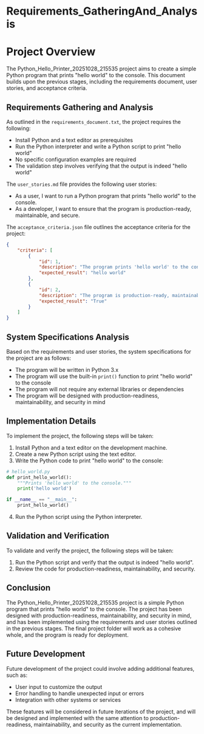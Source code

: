 # Requirements_GatheringAnd_Analysis

# Project Overview
The Python_Hello_Printer_20251028_215535 project aims to create a simple Python program that prints "hello world" to the console. This document builds upon the previous stages, including the requirements document, user stories, and acceptance criteria.

## Requirements Gathering and Analysis
As outlined in the `requirements_document.txt`, the project requires the following:
* Install Python and a text editor as prerequisites
* Run the Python interpreter and write a Python script to print "hello world"
* No specific configuration examples are required
* The validation step involves verifying that the output is indeed "hello world"

The `user_stories.md` file provides the following user stories:
* As a user, I want to run a Python program that prints "hello world" to the console.
* As a developer, I want to ensure that the program is production-ready, maintainable, and secure.

The `acceptance_criteria.json` file outlines the acceptance criteria for the project:
```json
{
    "criteria": [
        {
            "id": 1,
            "description": "The program prints 'hello world' to the console.",
            "expected_result": "hello world"
        },
        {
            "id": 2,
            "description": "The program is production-ready, maintainable, and secure.",
            "expected_result": "True"
        }
    ]
}
```

## System Specifications Analysis
Based on the requirements and user stories, the system specifications for the project are as follows:
* The program will be written in Python 3.x
* The program will use the built-in `print()` function to print "hello world" to the console
* The program will not require any external libraries or dependencies
* The program will be designed with production-readiness, maintainability, and security in mind

## Implementation Details
To implement the project, the following steps will be taken:
1. Install Python and a text editor on the development machine.
2. Create a new Python script using the text editor.
3. Write the Python code to print "hello world" to the console:
```python
# hello_world.py
def print_hello_world():
    """Prints 'hello world' to the console."""
    print('hello world')

if __name__ == "__main__":
    print_hello_world()
```
4. Run the Python script using the Python interpreter.

## Validation and Verification
To validate and verify the project, the following steps will be taken:
1. Run the Python script and verify that the output is indeed "hello world".
2. Review the code for production-readiness, maintainability, and security.

## Conclusion
The Python_Hello_Printer_20251028_215535 project is a simple Python program that prints "hello world" to the console. The project has been designed with production-readiness, maintainability, and security in mind, and has been implemented using the requirements and user stories outlined in the previous stages. The final project folder will work as a cohesive whole, and the program is ready for deployment.

## Future Development
Future development of the project could involve adding additional features, such as:
* User input to customize the output
* Error handling to handle unexpected input or errors
* Integration with other systems or services

These features will be considered in future iterations of the project, and will be designed and implemented with the same attention to production-readiness, maintainability, and security as the current implementation.